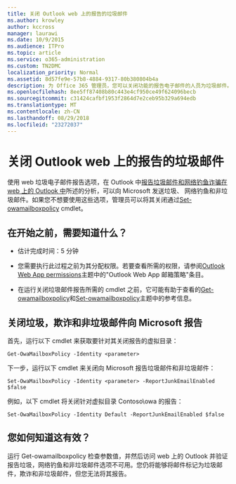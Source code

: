 ```yaml
---
title: 关闭 Outlook web 上的报告的垃圾邮件
ms.author: krowley
author: kccross
manager: laurawi
ms.date: 10/9/2015
ms.audience: ITPro
ms.topic: article
ms.service: o365-administration
ms.custom: TN2DMC
localization_priority: Normal
ms.assetid: 8d57fe9e-57b8-4884-9317-80b380804b4a
description: 为 Office 365 管理员，您可以关闭功能的报告电子邮件的人员为垃圾邮件。
ms.openlocfilehash: 8ee5ff87408b80c443e4cf950ce49f624096becb
ms.sourcegitcommit: c31424cafbf1953f2864d7e2ceb95b329a694edb
ms.translationtype: MT
ms.contentlocale: zh-CN
ms.lasthandoff: 08/29/2018
ms.locfileid: "23272037"
---
```

# <a name="turn-off-junk-email-reporting-in-outlook-on-the-web"></a>关闭 Outlook web 上的报告的垃圾邮件

使用 web 垃圾电子邮件报告选项，在 Outlook 中[报告垃圾邮件和网络钓鱼诈骗在 web 上的 Outlook 中](report-junk-email-and-phishing-scams-in-outlook-on-the-web-eop.md)所述的分析，可以向 Microsoft 发送垃圾、 网络钓鱼和非垃圾邮件。如果您不想要使用这些选项，管理员可以将其关闭通过[Set-owamailboxpolicy](http://technet.microsoft.com/library/530166f7-ab42-4609-ba73-9b5a39b567be.aspx) cmdlet。 
  
## <a name="what-do-you-need-to-know-before-you-begin"></a>在开始之前，需要知道什么？
<a name="sectionSection0"> </a>

- 估计完成时间：5 分钟
    
- 您需要执行此过程之前为其分配权限。若要查看所需的权限，请参阅[Outlook Web App permissions](http://technet.microsoft.com/library/57eca42a-5a7f-4c65-89f0-7a84f2dbea19.aspx#OutlookWebApp)主题中的"Outlook Web App 邮箱策略"条目。 
    
- 在运行关闭垃圾邮件报告所需的 cmdlet 之前，它可能有助于查看的[Get-owamailboxpolicy](http://technet.microsoft.com/library/bdd580d3-8812-4b4a-93e8-c6401b0d2f0f.aspx)和[Set-owamailboxpolicy](http://technet.microsoft.com/library/530166f7-ab42-4609-ba73-9b5a39b567be.aspx)主题中的参考信息。 
    
## <a name="turn-off-junk-phishing-and-not-junk-reporting-to-microsoft"></a>关闭垃圾，欺诈和非垃圾邮件向 Microsoft 报告
<a name="sectionSection1"> </a>

首先，运行以下 cmdlet 来获取要针对其关闭报告的虚拟目录：
  
```
Get-OwaMailboxPolicy -Identity <parameter>
```

下一步，运行以下 cmdlet 来关闭向 Microsoft 报告垃圾邮件和非垃圾邮件：
  
```
Set-OwaMailboxPolicy -Identity <parameter> -ReportJunkEmailEnabled $false
```

例如，以下 cmdlet 将关闭针对虚拟目录 Contoso\owa 的报告：
  
```
Set-OwaMailboxPolicy -Identity Default -ReportJunkEmailEnabled $false
```

## <a name="how-do-you-know-this-worked"></a>您如何知道这有效？
<a name="sectionSection2"> </a>

运行 Get-owamailboxpolicy 检查参数值，并然后访问 web 上的 Outlook 并验证报告垃圾，网络钓鱼和非垃圾邮件选项不可用。您仍将能够将邮件标记为垃圾邮件，欺诈和非垃圾邮件，但您无法将其报告。 
  

